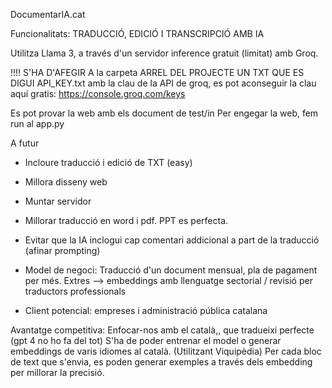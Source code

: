 DocumentarIA.cat

Funcionalitats:
TRADUCCIÓ, EDICIÓ I TRANSCRIPCIÓ AMB IA

Utilitza Llama 3, a través d'un servidor inference gratuit (limitat) amb Groq.

!!!! S'HA D'AFEGIR A la carpeta ARREL DEL PROJECTE UN TXT QUE ES DIGUI API_KEY.txt amb la clau de la API de groq, es pot aconseguir la clau aquí gratis: https://console.groq.com/keys


Es pot provar la web amb els document de test/in
Per engegar la web, fem run al app.py


A futur

- Incloure traducció i edició de TXT (easy) 
- Millora disseny web
- Muntar servidor
- Millorar traducció en word i pdf. PPT es perfecta.
- Evitar que la IA inclogui cap comentari addicional a part de la traducció (afinar prompting)

- Model de negoci: Traducció d'un document mensual, pla de pagament per més. Extres --> embeddings amb llenguatge sectorial / revisió per traductors professionals
- Client potencial: empreses i administració pública catalana

Avantatge competitiva:
Enfocar-nos amb el català,, que tradueixi perfecte (gpt 4 no ho fa del tot)
S'ha de poder entrenar el model o generar embeddings de varis idiomes al català. (Utilitzant Viquipèdia)
Per cada bloc de text que s'envia, es poden generar exemples a través dels embedding per millorar la precisió.






